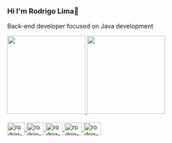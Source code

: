 ### Hi I'm Rodrigo Lima👋
Back-end developer focused on Java development


<div>
  <a href="https://github.com/rodriglim">
  <img height="180em" src="https://github-readme-stats.vercel.app/api?username=rodriglim&show_icons=true&theme=radical&include_all_commits=true&count_private=true"/>
  <img height="180em" src="https://github-readme-stats.vercel.app/api/top-langs/?username=rodriglim&layout=compact&langs_count=7&theme=radical"/>
</div>
 <div style="display: inline_block"><br>
   <img align="center" alt="rodrig-Android" height="30" width="40" src="https://cdn.jsdelivr.net/gh/devicons/devicon/icons/android/android-original.svg">
   <img align="center" alt="rodrig-Figma" height="30" width="40" src="https://cdn.jsdelivr.net/gh/devicons/devicon/icons/figma/figma-original.svg">
  <img align="center" alt="rodrig-Java" height="30" width="40" src="https://cdn.jsdelivr.net/gh/devicons/devicon/icons/java/java-original.svg">
   <img align="center" alt="rodrig-MySql" height="30" width="40" src="https://cdn.jsdelivr.net/gh/devicons/devicon/icons/mysql/mysql-original.svg">
  <img align="center" alt="rodrig-Python" height="30" width="40" src="https://cdn.jsdelivr.net/gh/devicons/devicon/icons/python/python-original.svg">
  
   
 </div>
 
